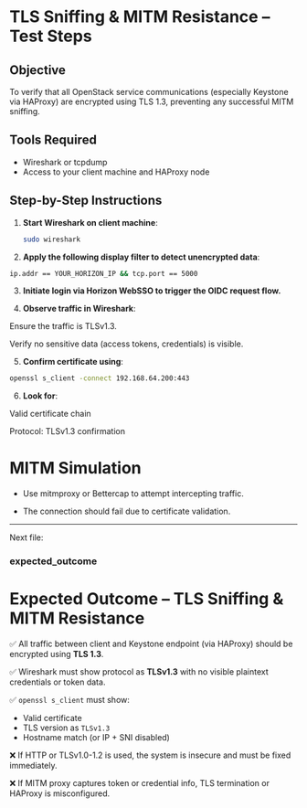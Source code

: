 # TLS Sniffing & MITM Resistance – Test Steps

## Objective
To verify that all OpenStack service communications (especially Keystone via HAProxy) are encrypted using TLS 1.3, preventing any successful MITM sniffing.

## Tools Required
- Wireshark or tcpdump
- Access to your client machine and HAProxy node

## Step-by-Step Instructions

1. **Start Wireshark on client machine**:
   ```bash
   sudo wireshark
2. **Apply the following display filter to detect unencrypted data**:
```bash
ip.addr == YOUR_HORIZON_IP && tcp.port == 5000
```
3. **Initiate login via Horizon WebSSO to trigger the OIDC request flow.**

4. **Observe traffic in Wireshark**:

Ensure the traffic is TLSv1.3.

Verify no sensitive data (access tokens, credentials) is visible.

5. **Confirm certificate using**:
```bash
openssl s_client -connect 192.168.64.200:443
```
6. **Look for**:

Valid certificate chain

Protocol: TLSv1.3 confirmation

# MITM Simulation
- Use mitmproxy or Bettercap to attempt intercepting traffic.

- The connection should fail due to certificate validation.


---

Next file:

### expected_outcome


# Expected Outcome – TLS Sniffing & MITM Resistance

✅ All traffic between client and Keystone endpoint (via HAProxy) should be encrypted using **TLS 1.3**.

✅ Wireshark must show protocol as **TLSv1.3** with no visible plaintext credentials or token data.

✅ `openssl s_client` must show:
- Valid certificate
- TLS version as `TLSv1.3`
- Hostname match (or IP + SNI disabled)

❌ If HTTP or TLSv1.0-1.2 is used, the system is insecure and must be fixed immediately.

❌ If MITM proxy captures token or credential info, TLS termination or HAProxy is misconfigured.

